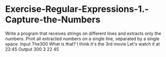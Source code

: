 # Exercise-Regular-Expressions-1.-Capture-the-Numbers
Write a program that receives strings on different lines and extracts only the numbers. Print all extracted numbers on a single line, separated by a single space.
Input
The300
What is that?
I think it's the 3rd movie 
Let's watch it at 22:45
Output
300 3 22 45
